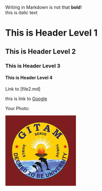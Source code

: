 Writing in Markdown is not that __bold__!  
 this is *italic* text


# This is Header Level 1  
## This is Header Level 2
### This is Header Level 3
#### This is Header Level 4      

Link to [file2.md]

this is link to [Google](https://www.google.com/)

Your Photo:

![kiran](gitam-logo.jpg)


